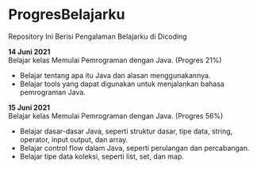 # ProgresBelajarku
Repository Ini Berisi Pengalaman Belajarku di Dicoding 

**14 Juni 2021**  
Belajar kelas Memulai Pemrograman dengan Java. (Progres 21%) 
   * Belajar tentang apa itu Java dan alasan menggunakannya.
   * Belajar tools yang dapat digunakan untuk menjalankan bahasa pemrograman Java. 

**15 Juni 2021**   
Belajar kelas Memulai Pemrograman dengan Java. (Progres 56%) 
   * Belajar dasar-dasar Java, seperti struktur dasar, tipe data, string, operator, input output, dan array.
   * Belajar control flow dalam Java, seperti perulangan dan percabangan.
   * Belajar tipe data koleksi, seperti list, set, dan map.
